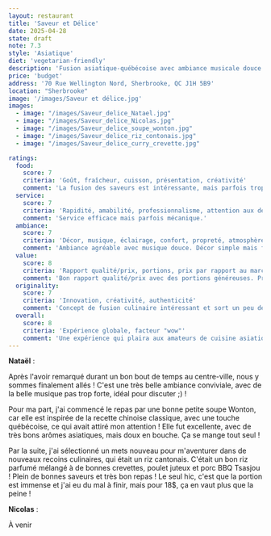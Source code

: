 ```yaml
---
layout: restaurant
title: 'Saveur et Délice'
date: 2025-04-28
state: draft
note: 7.3
style: 'Asiatique'
diet: 'vegetarian-friendly'
description: 'Fusion asiatique-québécoise avec ambiance musicale douce et prix abordables.'
price: 'budget'
address: '70 Rue Wellington Nord, Sherbrooke, QC J1H 5B9'
location: "Sherbrooke"
image: '/images/Saveur et délice.jpg'
images:
  - image: "/images/Saveur_delice_Natael.jpg"
  - image: "/images/Saveur_delice_Nicolas.jpg"
  - image: "/images/Saveur_delice_soupe_wonton.jpg"
  - image: "/images/Saveur_delice_riz_contonais.jpg"
  - image: "/images/Saveur_delice_curry_crevette.jpg"

ratings:
  food:
    score: 7
    criteria: 'Goût, fraîcheur, cuisson, présentation, créativité'
    comment: 'La fusion des saveurs est intéressante, mais parfois trop douce. Et les ingrédients semblent frais et gouteux.'
  service:
    score: 7
    criteria: 'Rapidité, amabilité, professionnalisme, attention aux détails'
    comment: 'Service efficace mais parfois mécanique.'
  ambiance:
    score: 7
    criteria: 'Décor, musique, éclairage, confort, propreté, atmosphère générale'
    comment: 'Ambiance agréable avec musique douce. Décor simple mais fonctionnel.'
  value:
    score: 8
    criteria: 'Rapport qualité/prix, portions, prix par rapport au marché'
    comment: 'Bon rapport qualité/prix avec des portions généreuses. Prix très raisonnables pour le centre-ville.'
  originality:
    score: 7
    criteria: 'Innovation, créativité, authenticité'
    comment: 'Concept de fusion culinaire intéressant et sort un peu des sentiers battus.'
  overall:
    score: 8
    criteria: 'Expérience globale, facteur "wow"'
    comment: 'Une expérience qui plaira aux amateurs de cuisine asiatique qui recherche des saveurs relevées.'
---
```




<strong>Nataël</strong> :

Après l'avoir remarqué durant un bon bout de temps au centre-ville, nous y sommes finalement allés ! C'est une très belle ambiance conviviale, avec de la belle musique pas trop forte, idéal pour discuter ;) !

Pour ma part, j'ai commencé le repas par une bonne petite soupe Wonton, car elle est inspirée de la recette chinoise classique, avec une touche québécoise, ce qui avait attiré mon attention ! Elle fut excellente, avec de très bons arômes asiatiques, mais doux en bouche. Ça se mange tout seul !

Par la suite, j'ai sélectionné un mets nouveau pour m'aventurer dans de nouveaux recoins culinaires, qui était un riz cantonais. C'était un bon riz parfumé mélangé à de bonnes crevettes, poulet juteux et porc BBQ Tsasjou ! Plein de bonnes saveurs et très bon repas ! Le seul hic, c'est que la portion est immense et j'ai eu du mal à finir, mais pour 18$, ça en vaut plus que la peine !

<strong>Nicolas</strong> :

À venir